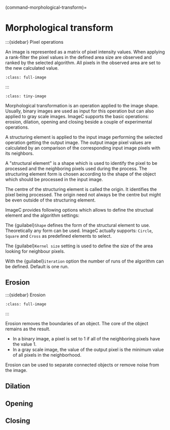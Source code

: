 
(command-morphological-transform)=
# Morphological transform

:::{sidebar} Pixel operations

An image is represented as a matrix of pixel intensity values.
When applying a rank-filter the pixel values in the defined area size are observed and ranked by the selected algorithm.
All pixels in the observed area are set to the new calculated value.

```{figure} images/rank-filter.drawio.svg
:class: full-image
```

:::

```{figure} images/screenshot-rank-filter.png
:class: tiny-image
```

Morphological transformation is an operation applied to the image shape.
Usually, binary images are used as input for this operation but can also applied to gray scale images.
ImageC supports the basic operations: erosion, dilation, opening and closing beside a couple of experimental operations.


A structuring element is applied to the input image performing the selected operation getting the output image. 
The output image pixel values are calculated by an comparison of the corresponding input image pixels with its neighbors.

A "structural element" is a shape which is used to identify the pixel to be processed and the neighboring pixels used during the process.
The structuring element form is chosen according to the shape of the object which should be processed in the input image.

The centre of the structuring element is called the origin. 
It identifies the pixel being processed. 
The origin need not always be the centre but might be even outside of the structuring element.

ImageC provides following options which allows to define the structual element and the algorithm settings:

The {guilabel}`Shape` defines the form of the structural element to use.
Theoretically any form can be used.
ImageC actually supports: `Circle`, `Square` and `Cross` as predefined elements to select.


The {guilabel}`Kernel size` setting is used to define the size of the area looking for neighbour pixels.

With the {guilabel}`iteration` option the number of runs of the algorithm can be defined.
Default is one run.


## Erosion

:::{sidebar} Erosion


```{figure} images/rank-filter.drawio.svg
:class: full-image
```

:::

Erosion removes the boundaries of an object.
The core of the object remains as the result.

- In a binary image, a pixel is set to 1 if all of the neighboring pixels have the value 1.
- In a gray scale image, the value of the output pixel is the minimum value of all pixels in the neighborhood.

Erosion can be used to separate connected objects or remove noise from the image.

## Dilation

## Opening

## Closing